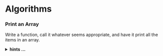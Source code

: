 # Algorithms

### Print an Array 
 Write a function, call it whatever seems appropriate, and have it print all the items in an array. 

<details>
 <summary><strong>hints ...</strong></summary>

* no hints for this one
</details>